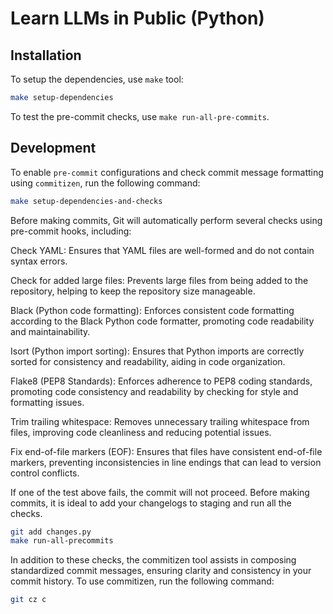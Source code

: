 # Learn LLMs in Public (Python)

## Installation

To setup the dependencies, use `make` tool:

```sh
make setup-dependencies
```

To test the pre-commit checks, use `make run-all-pre-commits`.

## Development

To enable `pre-commit` configurations and check commit message formatting using `commitizen`, run the following command:

```sh
make setup-dependencies-and-checks
```

Before making commits, Git will automatically perform several checks using pre-commit hooks, including:

Check YAML: Ensures that YAML files are well-formed and do not contain syntax errors.

Check for added large files: Prevents large files from being added to the repository, helping to keep the repository size manageable.

Black (Python code formatting): Enforces consistent code formatting according to the Black Python code formatter, promoting code readability and maintainability.

Isort (Python import sorting): Ensures that Python imports are correctly sorted for consistency and readability, aiding in code organization.

Flake8 (PEP8 Standards): Enforces adherence to PEP8 coding standards, promoting code consistency and readability by checking for style and formatting issues.

Trim trailing whitespace: Removes unnecessary trailing whitespace from files, improving code cleanliness and reducing potential issues.

Fix end-of-file markers (EOF): Ensures that files have consistent end-of-file markers, preventing inconsistencies in line endings that can lead to version control conflicts.

If one of the test above fails, the commit will not proceed. Before making commits, it is ideal to add your changelogs to staging and run all the checks.

```sh
git add changes.py
make run-all-precommits
```

In addition to these checks, the commitizen tool assists in composing standardized commit messages, ensuring clarity and consistency in your commit history. To use commitizen, run the following command:

```sh
git cz c
```
